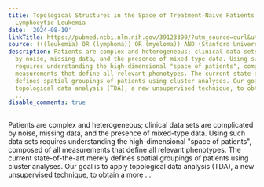 ```yaml
---
title: Topological Structures in the Space of Treatment-Naive Patients with Chronic
  Lymphocytic Leukemia
date: '2024-08-10'
linkTitle: https://pubmed.ncbi.nlm.nih.gov/39123390/?utm_source=curl&utm_medium=rss&utm_campaign=pubmed-2&utm_content=1Rkszs2HVZ2RHP33OibaNFew6VK-LzjJWTD4GwmLlk8B-wCceh&fc=20220923065203&ff=20240811182511&v=2.18.0.post9+e462414
source: (((leukemia) OR (lymphoma)) OR (myeloma)) AND (Stanford University[Affiliation])
description: Patients are complex and heterogeneous; clinical data sets are complicated
  by noise, missing data, and the presence of mixed-type data. Using such data sets
  requires understanding the high-dimensional "space of patients", composed of all
  measurements that define all relevant phenotypes. The current state-of-the-art merely
  defines spatial groupings of patients using cluster analyses. Our goal is to apply
  topological data analysis (TDA), a new unsupervised technique, to obtain a more
  ...
disable_comments: true
---
```

Patients are complex and heterogeneous; clinical data sets are complicated by noise, missing data, and the presence of mixed-type data. Using such data sets requires understanding the high-dimensional "space of patients", composed of all measurements that define all relevant phenotypes. The current state-of-the-art merely defines spatial groupings of patients using cluster analyses. Our goal is to apply topological data analysis (TDA), a new unsupervised technique, to obtain a more ...